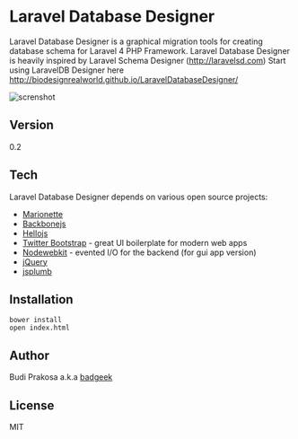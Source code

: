 Laravel Database Designer
=========

Laravel Database Designer is a graphical migration tools for creating database schema for Laravel 4 PHP Framework. Laravel Database Designer is heavily inspired by Laravel Schema Designer (http://laravelsd.com) Start using LaravelDB Designer here http://biodesignrealworld.github.io/LaravelDatabaseDesigner/


![screnshot](http://biodesignrealworld.github.io/LaravelDatabaseDesigner/screenshot.png)


Version
----

0.2

Tech
-----------

Laravel Database Designer depends on various open source projects:

* [Marionette]
* [Backbonejs]
* [Hellojs]
* [Twitter Bootstrap] - great UI boilerplate for modern web apps
* [Nodewebkit] - evented I/O for the backend (for gui app version)
* [jQuery] 
* [jsplumb]

Installation
--------------

```
bower install
open index.html
```

Author
--------------
Budi Prakosa a.k.a [badgeek] 

License
----

MIT


[badgeek]:https://github.com/badgeek
[jsplumb]:http://jsplumb.org
[Nodewebkit]:https://github.com/rogerwang/node-webkit
[Marionette]:https://github.com/marionettejs/
[Backbonejs]:https://github.com/jashkenas/backbone
[Hellojs]:https://github.com/MrSwitch/hello.js/
[node.js]:http://nodejs.org
[Twitter Bootstrap]:http://twitter.github.com/bootstrap/
[keymaster.js]:https://github.com/madrobby/keymaster
[jQuery]:http://jquery.com
